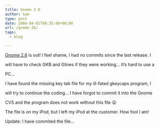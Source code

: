 ```yaml
---
title: Gnome 2.6
author: Sam
type: post
date: 2004-04-01T08:35:00+00:00
url: /gnome-26/
tags:
  - blog

---
```

[Gnome 2.6][1] is out! I feel shame, I had no commits since the last release. I
  
will have to check GKB and Glines if they were working&#8230; It&#8217;s hard to use a
  
PC&#8230;

I have found the missing key tab file for my ill-fated gkeycaps program, I
  
will try to continue the coding&#8230; I have forgot to commit it into the Gnome
  
CVS and the program does not work without this file 😛

The file is on my iPod, but I left my iPod at the customer. How fool I am!

Update: I have commited the file&#8230;


 [1]: http://www.gnome.org/